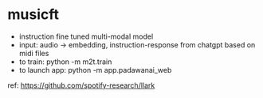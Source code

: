 # musicft

* instruction fine tuned multi-modal model
* input: audio -> embedding, instruction-response from chatgpt based on midi files
* to train: python -m m2t.train
* to launch app: python -m app.padawanai_web


ref: https://github.com/spotify-research/llark
